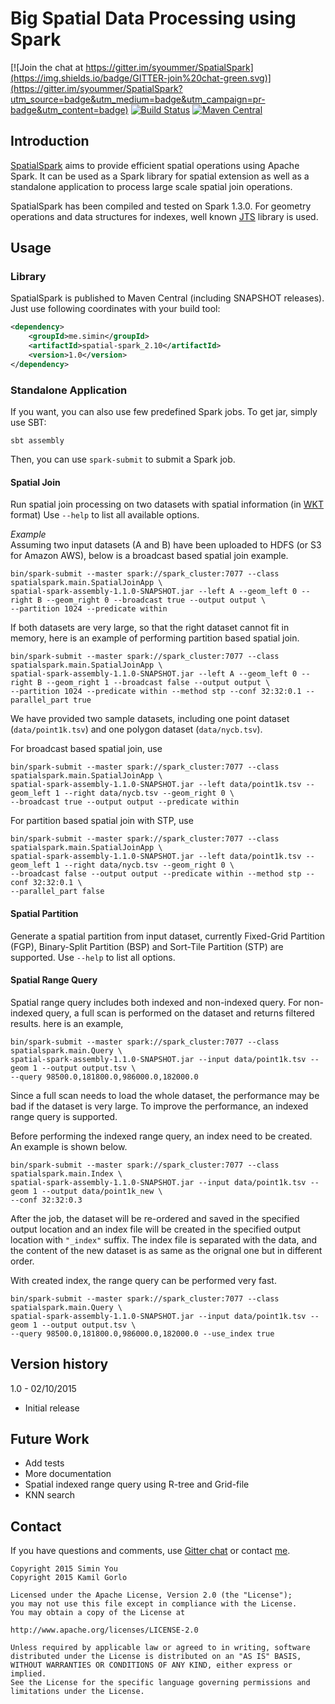 # Big Spatial Data Processing using Spark

[![Join the chat at https://gitter.im/syoummer/SpatialSpark](https://img.shields.io/badge/GITTER-join%20chat-green.svg)](https://gitter.im/syoummer/SpatialSpark?utm_source=badge&utm_medium=badge&utm_campaign=pr-badge&utm_content=badge)
[![Build Status](https://travis-ci.org/syoummer/SpatialSpark.svg?branch=master)](https://travis-ci.org/syoummer/SpatialSpark)
[![Maven Central](https://maven-badges.herokuapp.com/maven-central/me.simin/spatial-spark_2.10/badge.svg)](https://maven-badges.herokuapp.com/maven-central/me.simin/spatial-spark_2.10)

## Introduction

[SpatialSpark](http://simin.me/projects/spatialspark/) aims to provide efficient spatial operations using Apache Spark. It can be used as a Spark library for
spatial extension as well as a standalone application to process large scale spatial join operations. 

SpatialSpark has been compiled and tested on Spark 1.3.0. For geometry operations and data structures for indexes, well known [JTS](http://www.vividsolutions.com/jts/JTSHome.htm) library is used.

## Usage 

### Library
SpatialSpark is published to Maven Central (including SNAPSHOT releases). Just use following coordinates with your build tool:

```XML
<dependency>
    <groupId>me.simin</groupId>
    <artifactId>spatial-spark_2.10</artifactId>
    <version>1.0</version>
</dependency>
```

### Standalone Application
If you want, you can also use few predefined Spark jobs. To get jar, simply use SBT:

    sbt assembly

Then, you can use `spark-submit` to submit a Spark job.

#### Spatial Join
Run spatial join processing on two datasets with spatial information (in 
[WKT](http://en.wikipedia.org/wiki/Well-known_text) format) Use `--help` to list all available options.

*Example*  
Assuming two input datasets (A and B) have been uploaded to HDFS (or S3 for Amazon AWS), below is a broadcast based
spatial join example.

    bin/spark-submit --master spark://spark_cluster:7077 --class spatialspark.main.SpatialJoinApp \
    spatial-spark-assembly-1.1.0-SNAPSHOT.jar --left A --geom_left 0 --right B --geom_right 0 --broadcast true --output output \
    --partition 1024 --predicate within 
    
If both datasets are very large, so that the right dataset cannot fit in memory, here is an example of performing
partition based spatial join.

    bin/spark-submit --master spark://spark_cluster:7077 --class spatialspark.main.SpatialJoinApp \
    spatial-spark-assembly-1.1.0-SNAPSHOT.jar --left A --geom_left 0 --right B --geom_right 1 --broadcast false --output output \
    --partition 1024 --predicate within --method stp --conf 32:32:0.1 --parallel_part true

We have provided two sample datasets, including one point dataset (`data/point1k.tsv`) and one polygon
dataset (`data/nycb.tsv`).

For broadcast based spatial join, use

    bin/spark-submit --master spark://spark_cluster:7077 --class spatialspark.main.SpatialJoinApp \
    spatial-spark-assembly-1.1.0-SNAPSHOT.jar --left data/point1k.tsv --geom_left 1 --right data/nycb.tsv --geom_right 0 \
    --broadcast true --output output --predicate within

For partition based spatial join with STP, use

    bin/spark-submit --master spark://spark_cluster:7077 --class spatialspark.main.SpatialJoinApp \
    spatial-spark-assembly-1.1.0-SNAPSHOT.jar --left data/point1k.tsv --geom_left 1 --right data/nycb.tsv --geom_right 0 \
    --broadcast false --output output --predicate within --method stp --conf 32:32:0.1 \
    --parallel_part false

#### Spatial Partition
Generate a spatial partition from input dataset, currently Fixed-Grid Partition (FGP), Binary-Split Partition (BSP) and
Sort-Tile Partition (STP) are supported. Use `--help` to list all options.

#### Spatial Range Query
Spatial range query includes both indexed and non-indexed query. For non-indexed query, a full scan is performed on the
dataset and returns filtered results. here is an example,

    bin/spark-submit --master spark://spark_cluster:7077 --class spatialspark.main.Query \
    spatial-spark-assembly-1.1.0-SNAPSHOT.jar --input data/point1k.tsv --geom 1 --output output.tsv \
    --query 98500.0,181800.0,986000.0,182000.0

Since a full scan needs to load the whole dataset, the performance may be bad if the dataset is very large. To improve
the performance, an indexed range query is supported.

Before performing the indexed range query, an index need to be created. An example is shown below.

    bin/spark-submit --master spark://spark_cluster:7077 --class spatialspark.main.Index \
    spatial-spark-assembly-1.1.0-SNAPSHOT.jar --input data/point1k.tsv --geom 1 --output data/point1k_new \
    --conf 32:32:0.3

After the job, the dataset will be re-ordered and saved in the specified output location and an index file will
be created in the specified output location with `"_index"` suffix. The index file is separated with the data, and the
content of the new dataset is as same as the orignal one but in different order.

With created index, the range query can be performed very fast.

    bin/spark-submit --master spark://spark_cluster:7077 --class spatialspark.main.Query \
    spatial-spark-assembly-1.1.0-SNAPSHOT.jar --input data/point1k.tsv --geom 1 --output output.tsv \
    --query 98500.0,181800.0,986000.0,182000.0 --use_index true

## Version history

1.0 - 02/10/2015

* Initial release

## Future Work
* Add tests
* More documentation
* Spatial indexed range query using R-tree and Grid-file
* KNN search

## Contact
If you have questions and comments, use [Gitter chat](https://gitter.im/syoummer/SpatialSpark) or contact [me](http://simin.me).

    Copyright 2015 Simin You
    Copyright 2015 Kamil Gorlo

    Licensed under the Apache License, Version 2.0 (the "License");
    you may not use this file except in compliance with the License.
    You may obtain a copy of the License at

    http://www.apache.org/licenses/LICENSE-2.0

    Unless required by applicable law or agreed to in writing, software
    distributed under the License is distributed on an "AS IS" BASIS,
    WITHOUT WARRANTIES OR CONDITIONS OF ANY KIND, either express or implied.
    See the License for the specific language governing permissions and
    limitations under the License.
